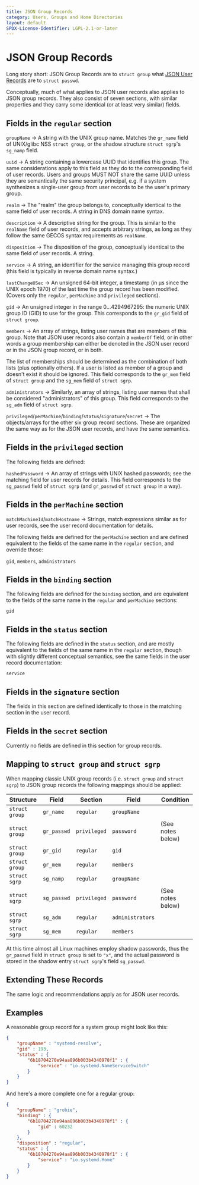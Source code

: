 ```yaml
---
title: JSON Group Records
category: Users, Groups and Home Directories
layout: default
SPDX-License-Identifier: LGPL-2.1-or-later
---
```


# JSON Group Records

Long story short: JSON Group Records are to `struct group` what
[JSON User Records](/USER_RECORD) are to `struct passwd`.

Conceptually, much of what applies to JSON user records also applies to JSON group records.
They also consist of seven sections, with similar properties and
they carry some identical (or at least very similar) fields.

## Fields in the `regular` section

`groupName` → A string with the UNIX group name.
Matches the `gr_name` field of UNIX/glibc NSS `struct group`,
or the shadow structure `struct sgrp`'s `sg_namp` field.

`uuid` -> A string containing a lowercase UUID that identifies this group.
The same considerations apply to this field as they do to the corresponding field of user records.
Users and groups MUST NOT share the same UUID unless they are semantically
the same security principal, e.g. if a system synthesizes a single-user group from
user records to be the user's primary group.

`realm` → The "realm" the group belongs to, conceptually identical to the same field of user records.
A string in DNS domain name syntax.

`description` → A descriptive string for the group.
This is similar to the `realName` field of user records, and accepts arbitrary strings, as long as
they follow the same GECOS syntax requirements as `realName`.

`disposition` → The disposition of the group, conceptually identical to the
same field of user records. A string.

`service` → A string, an identifier for the service managing this group record
(this field is typically in reverse domain name syntax.)

`lastChangeUSec` → An unsigned 64-bit integer, a timestamp
(in µs since the UNIX epoch 1970) of the last time the group record has been modified.
(Covers only the `regular`, `perMachine` and `privileged` sections).

`gid` → An unsigned integer in the range 0…4294967295: the numeric UNIX group ID (GID) to use for the group.
This corresponds to the `gr_gid` field of `struct group`.

`members` → An array of strings, listing user names that are members of this group.
Note that JSON user records also contain a `memberOf` field, or in other
words a group membership can either be denoted in the JSON user record or in
the JSON group record, or in both.

The list of memberships should be determined as the combination of both lists (plus optionally others).
If a user is listed as member of a group and doesn't exist it should be ignored.
This field corresponds to the `gr_mem` field of `struct group` and the `sg_mem` field of `struct sgrp`.

`administrators` → Similarly, an array of strings, listing user names that shall be considered "administrators" of this group.
This field corresponds to the `sg_adm` field of `struct sgrp`.

`privileged`/`perMachine`/`binding`/`status`/`signature`/`secret` → The
objects/arrays for the other six group record sections.
These are organized the same way as for the JSON user records, and have the same semantics.

## Fields in the `privileged` section

The following fields are defined:

`hashedPassword` → An array of strings with UNIX hashed passwords;
see the matching field for user records for details.
This field corresponds to the `sg_passwd` field of `struct sgrp` (and `gr_passwd` of `struct group` in a way).

## Fields in the `perMachine` section

`matchMachineId`/`matchHostname` → Strings, match expressions similar as for
user records, see the user record documentation for details.

The following fields are defined for the `perMachine` section and are defined
equivalent to the fields of the same name in the `regular` section, and
override those:

`gid`, `members`, `administrators`

## Fields in the `binding` section

The following fields are defined for the `binding` section, and are equivalent
to the fields of the same name in the `regular` and `perMachine` sections:

`gid`

## Fields in the `status` section

The following fields are defined in the `status` section, and are mostly
equivalent to the fields of the same name in the `regular` section, though with
slightly different conceptual semantics, see the same fields in the user record
documentation:

`service`

## Fields in the `signature` section

The fields in this section are defined identically to those in the matching
section in the user record.

## Fields in the `secret` section

Currently no fields are defined in this section for group records.

## Mapping to `struct group` and `struct sgrp`

When mapping classic UNIX group records (i.e. `struct group` and `struct sgrp`)
to JSON group records the following mappings should be applied:

| Structure      | Field       | Section      | Field            | Condition                  |
|----------------|-------------|--------------|------------------|----------------------------|
| `struct group` | `gr_name`   | `regular`    | `groupName`      |                            |
| `struct group` | `gr_passwd` | `privileged` | `password`       | (See notes below)          |
| `struct group` | `gr_gid`    | `regular`    | `gid`            |                            |
| `struct group` | `gr_mem`    | `regular`    | `members`        |                            |
| `struct sgrp`  | `sg_namp`   | `regular`    | `groupName`      |                            |
| `struct sgrp`  | `sg_passwd` | `privileged` | `password`       | (See notes below)          |
| `struct sgrp`  | `sg_adm`    | `regular`    | `administrators` |                            |
| `struct sgrp`  | `sg_mem`    | `regular`    | `members`        |                            |

At this time almost all Linux machines employ shadow passwords, thus the
`gr_passwd` field in `struct group` is set to `"x"`, and the actual password
is stored in the shadow entry `struct sgrp`'s field `sg_passwd`.

## Extending These Records

The same logic and recommendations apply as for JSON user records.

## Examples

A reasonable group record for a system group might look like this:

```json
{
	"groupName" : "systemd-resolve",
	"gid" : 193,
	"status" : {
		"6b18704270e94aa896b003b4340978f1" : {
			"service" : "io.systemd.NameServiceSwitch"
		}
	}
}
```

And here's a more complete one for a regular group:

```json
{
	"groupName" : "grobie",
	"binding" : {
		"6b18704270e94aa896b003b4340978f1" : {
			"gid" : 60232
		}
	},
	"disposition" : "regular",
	"status" : {
		"6b18704270e94aa896b003b4340978f1" : {
			"service" : "io.systemd.Home"
		}
	}
}
```
